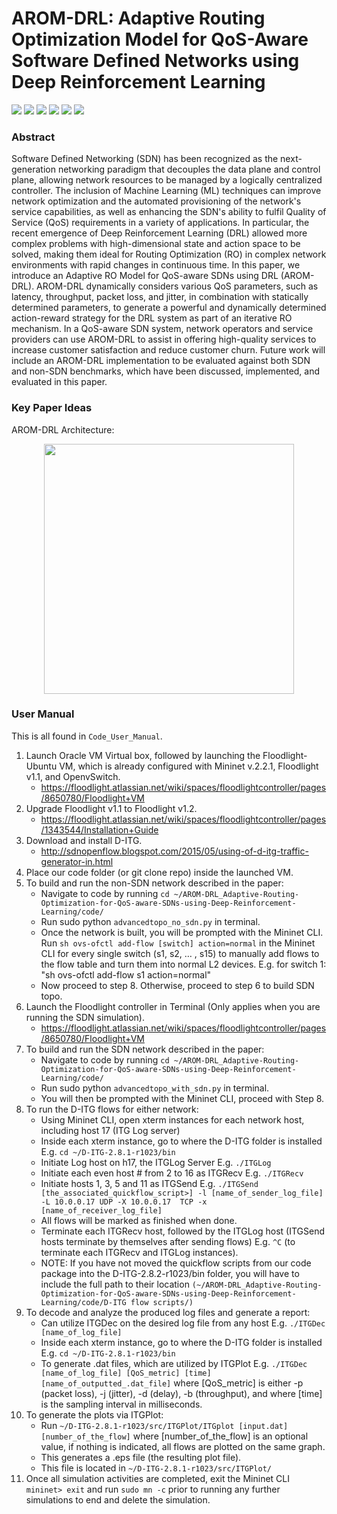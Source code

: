# AROM-DRL: Adaptive Routing Optimization Model for QoS-Aware Software Defined Networks using Deep Reinforcement Learning

<p float="left">
 <img src="https://img.shields.io/badge/Floodlight-v1.2-brightgreen"/>
 <img src="https://img.shields.io/badge/Mininet-v2.2.1-blue"/>
 <img src="https://img.shields.io/badge/DITG-v2.8.1-orange"/>
 <img src="https://img.shields.io/badge/Python-v2.7.6-yellow"/>
 <img src="https://img.shields.io/badge/Java-v7-red"/>
 <img src="https://img.shields.io/badge/Ubuntu-v14.04-lightgrey"/>
</p>

### Abstract
Software Defined Networking (SDN) has been recognized as the next-generation networking paradigm that decouples the data plane and control plane, allowing network resources to be managed by a logically centralized controller. The inclusion of Machine Learning (ML) techniques can improve network optimization and the automated provisioning of the network's service capabilities, as well as enhancing the SDN's ability to fulfil Quality of Service (QoS) requirements in a variety of applications. In particular, the recent emergence of Deep Reinforcement Learning (DRL) allowed more complex problems with high-dimensional state and action space to be solved, making them ideal for Routing Optimization (RO) in complex network environments with rapid changes in continuous time. In this paper, we introduce an Adaptive RO Model for QoS-aware SDNs using DRL (AROM-DRL). AROM-DRL dynamically considers various QoS parameters, such as latency, throughput, packet loss, and jitter, in combination with statically determined parameters, to generate a powerful and dynamically determined action-reward strategy for the DRL system as part of an iterative RO mechanism. In a QoS-aware SDN system, network operators and service providers can use AROM-DRL to assist in offering high-quality services to increase customer satisfaction and reduce customer churn. Future work will include an AROM-DRL implementation to be evaluated against both SDN and non-SDN benchmarks, which have been discussed, implemented, and evaluated in this paper.

### Key Paper Ideas
AROM-DRL Architecture:
<p align="center">
  <img src="https://github.com/TareqTayeh/AROM-DRL_Adaptive-Routing-Optimization-for-QoS-aware-SDNs-using-Deep-Reinforcement-Learning/blob/master/figures/AROMDRL.png" width="400">
</p>


### User Manual
This is all found in `Code_User_Manual`.
1. Launch Oracle VM Virtual box, followed by launching the Floodlight-Ubuntu VM, which is already configured with Mininet v.2.2.1, Floodlight v1.1, and OpenvSwitch. 
    *  https://floodlight.atlassian.net/wiki/spaces/floodlightcontroller/pages/8650780/Floodlight+VM
2. Upgrade Floodlight v1.1 to Floodlight v1.2.
    * https://floodlight.atlassian.net/wiki/spaces/floodlightcontroller/pages/1343544/Installation+Guide
3. Download and install D-ITG.
    * http://sdnopenflow.blogspot.com/2015/05/using-of-d-itg-traffic-generator-in.html
4. Place our code folder (or git clone repo) inside the launched VM.
5. To build and run the non-SDN network described in the paper:
    * Navigate to code by running `cd ~/AROM-DRL_Adaptive-Routing-Optimization-for-QoS-aware-SDNs-using-Deep-Reinforcement-Learning/code/`
    * Run sudo python `advancedtopo_no_sdn.py` in terminal.
    * Once the network is built, you will be prompted with the Mininet CLI. Run `sh ovs-ofctl add-flow [switch] action=normal` in the Mininet CLI for every single switch (s1, s2, … , s15) to manually add flows to the flow table and turn them into normal L2 devices. E.g. for switch 1: "sh ovs-ofctl add-flow s1 action=normal"
    * Now proceed to step 8. Otherwise, proceed to step 6 to build SDN topo.
6. Launch the Floodlight controller in Terminal (Only applies when you are running the SDN simulation).
    * https://floodlight.atlassian.net/wiki/spaces/floodlightcontroller/pages/8650780/Floodlight+VM
7. To build and run the SDN network described in the paper:
    * Navigate to code by running `cd ~/AROM-DRL_Adaptive-Routing-Optimization-for-QoS-aware-SDNs-using-Deep-Reinforcement-Learning/code/`
    * Run sudo python `advancedtopo_with_sdn.py` in terminal.
    * You will then be prompted with the Mininet CLI, proceed with Step 8.
8. To run the D-ITG flows for either network:
    * Using Mininet CLI, open xterm instances for each network host, including host 17 (ITG Log server) 
    * Inside each xterm instance, go to where the D-ITG folder is installed E.g. `cd ~/D-ITG-2.8.1-r1023/bin` 
    * Initiate Log host on h17, the ITGLog Server E.g. `./ITGLog` 
    * Initiate each even host # from 2 to 16 as ITGRecv E.g. `./ITGRecv`
    * Initiate hosts 1, 3, 5 and 11 as ITGSend E.g. `./ITGSend [the_associated_quickflow_script>] -l [name_of_sender_log_file] -L 10.0.0.17 UDP -X 10.0.0.17  TCP -x [name_of_receiver_log_file]` 
    * All flows will be marked as finished when done. 
    * Terminate each ITGRecv host, followed by the ITGLog host (ITGSend hosts terminate by themselves after sending flows) E.g. `^C` (to terminate each ITGRecv and ITGLog instances). 
    * NOTE: If you have not moved the quickflow scripts from our code package into the D-ITG-2.8.2-r1023/bin folder, you will have to include the full path to their location `(~/AROM-DRL_Adaptive-Routing-Optimization-for-QoS-aware-SDNs-using-Deep-Reinforcement-Learning/code/D-ITG flow scripts/)`
9. To decode and analyze the produced log files and generate a report:
    * Can utilize ITGDec on the desired log file from any host E.g. `./ITGDec [name_of_log_file]`
    * Inside each xterm instance, go to where the D-ITG folder is installed E.g. `cd ~/D-ITG-2.8.1-r1023/bin`
    * To generate .dat files, which are utilized by ITGPlot E.g. `./ITGDec [name_of_log_file] [QoS_metric] [time] [name_of_outputted_.dat_file]` where [QoS_metric] is either -p (packet loss), -j (jitter), -d (delay), -b (throughput), and where [time] is the sampling interval in milliseconds.
10. To generate the plots via ITGPlot:
    * Run `~/D-ITG-2.8.1-r1023/src/ITGPlot/ITGplot [input.dat] [number_of_the_flow]` where [number_of_the_flow] is an optional value, if nothing is indicated, all flows are plotted on the same graph.
    * This generates a .eps file (the resulting plot file).
    * This file is located in `~/D-ITG-2.8.1-r1023/src/ITGPlot/`
11. Once all simulation activities are completed, exit the Mininet CLI `mininet> exit` and run `sudo mn -c` prior to running any further simulations to end and delete the simulation.